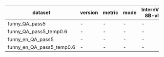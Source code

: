 | dataset | version | metric | mode | InternVL3-8B-vllm |
|----- | ----- | ----- | ----- | -----|
| funny_QA_pass5 | - | - | - | - |
| funny_QA_pass5_temp0.6 | - | - | - | - |
| funny_en_QA_pass5 | - | - | - | - |
| funny_en_QA_pass5_temp0.6 | - | - | - | - |
